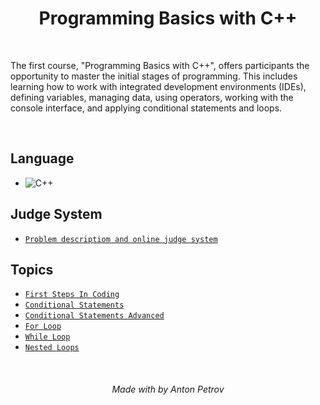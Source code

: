 <h1 align="center">
Programming Basics with C++
</h1>

<br/>

The first course, "Programming Basics with C++", offers participants the opportunity to master the initial stages of programming. This includes learning how to work with integrated development environments (IDEs), defining variables, managing data, using operators, working with the console interface, and applying conditional statements and loops.

<br/>

## Language

- ![C++](https://img.shields.io/badge/-C++-00599C?logo=cplusplus&logoColor=white&style=flat-square)

## Judge System

- [`Problem descriptiom and online judge system`](https://judge.softuni.org/Contests/#!/List/ByCategory/100/CPlusPlus-Basics)

## Topics

- [`First Steps In Coding`](https://github.com/tonytech83/cpp/tree/main/cpp-basics/01-first-steps-in-coding)
- [`Conditional Statements`](https://github.com/tonytech83/cpp/tree/main/cpp-basics/02-conditional-statements)
- [`Conditional Statements Advanced`](https://github.com/tonytech83/cpp/tree/main/cpp-basics/03-conditional-statements-advanced)
- [`For Loop`](https://github.com/tonytech83/cpp/tree/main/cpp-basics/04-for-loop)
- [`While Loop`](https://github.com/tonytech83/cpp/tree/main/cpp-basics/06-while-loop)
- [`Nested Loops`](https://github.com/tonytech83/cpp/tree/main/cpp-basics/05-nested-loops)

<br/>

<h6 align="center"> Made with by Anton Petrov </h6>
